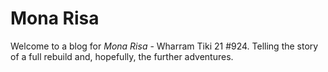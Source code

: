---
---

<div id="hero-unit">
  <h1>Mona Risa</h1>
</div>

Welcome to a blog for *Mona Risa* - Wharram Tiki 21 #924. Telling the story of a full rebuild and, hopefully, the further adventures.
